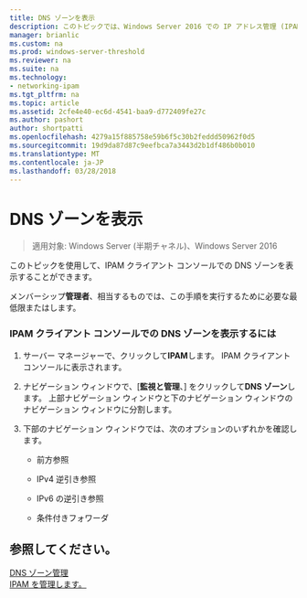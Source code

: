 ```yaml
---
title: DNS ゾーンを表示
description: このトピックでは、Windows Server 2016 での IP アドレス管理 (IPAM) の管理ガイドの一部です。
manager: brianlic
ms.custom: na
ms.prod: windows-server-threshold
ms.reviewer: na
ms.suite: na
ms.technology:
- networking-ipam
ms.tgt_pltfrm: na
ms.topic: article
ms.assetid: 2cfe4e40-ec6d-4541-baa9-d772409fe27c
ms.author: pashort
author: shortpatti
ms.openlocfilehash: 4279a15f885758e59b6f5c30b2feddd50962f0d5
ms.sourcegitcommit: 19d9da87d87c9eefbca7a3443d2b1df486b0b010
ms.translationtype: MT
ms.contentlocale: ja-JP
ms.lasthandoff: 03/28/2018
---
```

# <a name="view-dns-zones"></a>DNS ゾーンを表示

>適用対象: Windows Server (半期チャネル)、Windows Server 2016

このトピックを使用して、IPAM クライアント コンソールでの DNS ゾーンを表示することができます。  
  
メンバーシップ**管理者**、相当するものでは、この手順を実行するために必要な最低限またはします。  
  
### <a name="to-view-dns-zones-in-the-ipam-client-console"></a>IPAM クライアント コンソールでの DNS ゾーンを表示するには  
  
1.  サーバー マネージャーで、クリックして**IPAM**します。 IPAM クライアント コンソールに表示されます。  
  
2.  ナビゲーション ウィンドウで、[**監視と管理**、] をクリックして**DNS ゾーン**します。  上部ナビゲーション ウィンドウと下のナビゲーション ウィンドウのナビゲーション ウィンドウに分割します。  
  
3.  下部のナビゲーション ウィンドウでは、次のオプションのいずれかを確認します。  
  
    -   前方参照  
  
    -   IPv4 逆引き参照  
  
    -   IPv6 の逆引き参照  
  
    -   条件付きフォワーダ  
  
## <a name="see-also"></a>参照してください。  
[DNS ゾーン管理](DNS-Zone-Management.md)  
[IPAM を管理します。](Manage-IPAM.md)  
  


